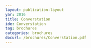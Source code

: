```yaml
---
layout: publication-layout
yar: 2016
title: Converstation
ide: Converstation
tag: brochures
categories: brochures
docurl: /brochures/Converstation.pdf
---
```

    